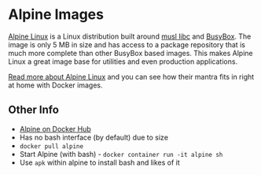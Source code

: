 # Alpine Images 
[Alpine Linux](https://alpinelinux.org/) is a Linux distribution built around [musl libc](https://www.musl-libc.org/) and [BusyBox](https://www.busybox.net/). The image is only 5 MB in size and has access to a package repository that is much more complete than other BusyBox based images. This makes Alpine Linux a great image base for utilities and even production applications. 

[Read more about Alpine Linux](https://alpinelinux.org/about/) and you can see how their mantra fits in right at home with Docker images. 

## Other Info 
* [Alpine on Docker Hub](https://hub.docker.com/_/alpine/)
* Has no bash interface (by default) due to size 
* `docker pull alpine` 
* Start Alpine (with bash) - `docker container run -it alpine sh `
* Use `apk` within  alpine to install bash and likes of it


